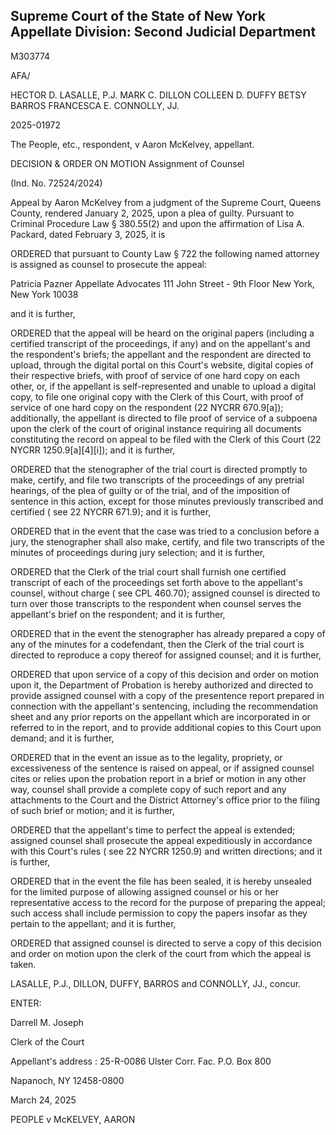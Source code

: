 ## Supreme Court of the State of New York Appellate Division: Second Judicial Department

M303774

AFA/

HECTOR D. LASALLE, P.J. MARK C. DILLON COLLEEN D. DUFFY BETSY BARROS FRANCESCA E. CONNOLLY, JJ.

2025-01972

The People, etc., respondent, v Aaron McKelvey, appellant.

DECISION &amp; ORDER ON MOTION Assignment of Counsel

(Ind. No. 72524/2024)

Appeal by Aaron McKelvey from a judgment of the Supreme Court, Queens County, rendered January 2, 2025,  upon a plea of guilty.  Pursuant to Criminal Procedure Law § 380.55(2) and upon the affirmation of Lisa A. Packard, dated February 3, 2025, it is

ORDERED that pursuant to County Law § 722 the following named attorney is assigned as counsel to prosecute the appeal:

Patricia Pazner Appellate Advocates 111 John Street - 9th Floor New York, New York 10038

and it is further,

ORDERED that the appeal will be heard on the original papers (including a certified transcript of the proceedings, if any) and on the appellant's and the respondent's briefs; the appellant and the respondent  are directed to upload, through the digital portal on this Court's website, digital copies of their respective briefs, with proof of service of one hard copy on each other, or, if the appellant is self-represented and unable to upload a digital copy, to file one original copy with the Clerk of this Court, with proof of service of one hard copy on the respondent (22 NYCRR 670.9[a]); additionally, the appellant is directed to file proof of service of a subpoena upon the clerk of the court of original instance requiring all documents constituting the record on appeal to be filed with the Clerk of this Court (22 NYCRR 1250.9[a][4][i]); and it is further,

ORDERED that the stenographer of the trial court is directed promptly to make, certify, and file two transcripts of the proceedings of any pretrial hearings, of the plea of guilty or of the trial, and of the imposition of sentence in this action, except for those minutes previously transcribed and certified ( see 22 NYCRR 671.9); and it is further,

ORDERED that in the event that the case was tried to a conclusion before a jury, the stenographer shall also make, certify, and file two transcripts of the minutes of proceedings during jury selection; and it is further,

ORDERED that the Clerk of the trial court shall furnish one certified transcript of each of the proceedings set forth above to the appellant's counsel, without charge ( see CPL 460.70); assigned counsel is directed to turn over those transcripts to the respondent when counsel serves the appellant's brief on the respondent; and it is further,

ORDERED that in the event the stenographer has already prepared a copy of any of the minutes for a codefendant, then the Clerk of the trial court is directed to reproduce a copy thereof for assigned counsel; and it is further,

ORDERED that upon service of a copy of this decision and order on motion upon it, the Department of Probation is hereby authorized and directed to provide assigned counsel with a copy of the presentence report prepared in connection with the appellant's sentencing, including the recommendation sheet and any prior reports on the appellant which are incorporated in or referred to in the report, and to provide additional copies to this Court upon demand; and it is further,

ORDERED that in the event an issue as to the legality, propriety, or excessiveness of the sentence is raised on appeal, or if assigned counsel cites or relies upon the probation report in a brief or motion in any other way, counsel shall provide a complete copy of such report and any attachments to the Court and the District Attorney's office prior to the filing of such brief or motion; and it is further,

ORDERED that the appellant's time to perfect the appeal is extended; assigned counsel shall prosecute the appeal expeditiously in accordance  with this  Court's rules ( see 22 NYCRR 1250.9) and written directions; and it is further,

ORDERED that in the event the file has been sealed, it is hereby unsealed for the limited purpose of allowing assigned counsel or his or her representative access to the record for the purpose of preparing the appeal; such access shall include permission to copy the papers insofar as they pertain to the appellant; and it is further,

ORDERED that assigned counsel is directed to serve a copy of this decision and order on motion upon the clerk of the court from which the appeal is taken.

LASALLE, P.J., DILLON, DUFFY, BARROS and CONNOLLY, JJ., concur.

ENTER:

Darrell M. Joseph

Clerk of the Court

<!-- image -->

Appellant's address : 25-R-0086 Ulster Corr. Fac. P.O. Box 800

Napanoch, NY 12458-0800

March 24, 2025

PEOPLE v McKELVEY, AARON